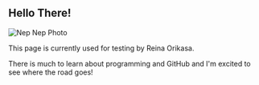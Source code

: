 ## Hello There!
![Nep Nep Photo](https://image.ibb.co/b8mwPx/circle1.png "Nep Nep Photo")

This page is currently used for testing by Reina Orikasa.

There is much to learn about programming and GitHub and I'm excited to see where the road goes!
